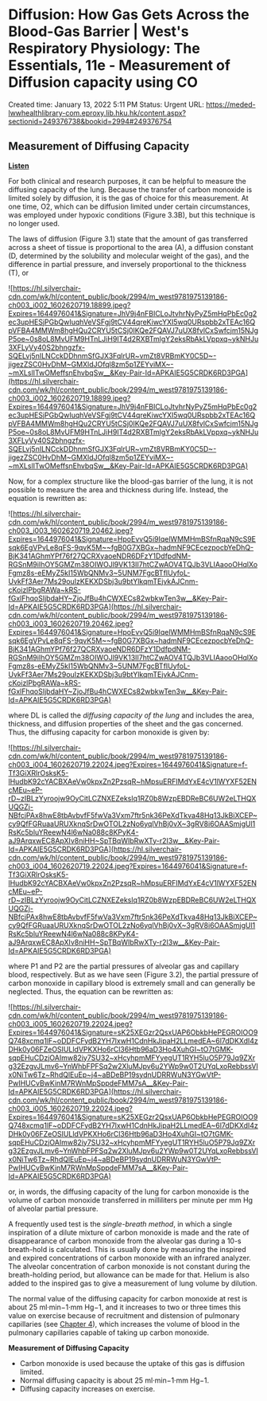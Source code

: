 # Diffusion: How Gas Gets Across the Blood-Gas Barrier | West's Respiratory Physiology: The Essentials, 11e - Measurement of Diffusion capacity using CO

Created time: January 13, 2022 5:11 PM
Status: Urgent
URL: https://meded-lwwhealthlibrary-com.eproxy.lib.hku.hk/content.aspx?sectionid=249376738&bookid=2994#249376754

## **Measurement of Diffusing Capacity**

**[Listen](https://app-na.readspeaker.com/cgi-bin/rsent?customerid=11251&amp;lang=en_us&amp;readid=section_249376761&amp;url=https://lwwhealthlibrary.com)**

For both clinical and research purposes, it can be helpful to measure the diffusing capacity of the lung. Because the transfer of carbon monoxide is limited solely by diffusion, it is the gas of choice for this measurement. At one time, O2, which can be diffusion limited under certain circumstances, was employed under hypoxic conditions (Figure 3.3B), but this technique is no longer used.

The laws of diffusion (Figure 3.1) state that the amount of gas transferred across a sheet of tissue is proportional to the area (A), a diffusion constant (D, determined by the solubility and molecular weight of the gas), and the difference in partial pressure, and inversely proportional to the thickness (T), or

![https://hl.silverchair-cdn.com/wk/hl/content_public/book/2994/m_west9781975139186-ch003_i002_1602620719.18899.jpeg?Expires=1644976041&Signature=JhV9j4nFBICLoJtvhrNyPyZ5mHqPbEc0g2ec3upHESjPGbQwIuqhVeVSFgj9tCV44qreKiwcYXI5wq0URspbb2xTEAc16QpVFBA4MMWm8hgHQu2CRYU5tCSj0IKQe2FQAVJ7uUX8fvlCxSwfcjm15NJgP5oe~0s8oL8MvUFM9HTnLJiH9IT4d2RXBTmlgY2eksRbAkLVppxq~ykNHJu3XFLyVy40S2bhngzfx-SQELvj5nILNCckDDhnmSfGJX3FqlrUR~vmZt8VRBmKY0C5D~-jigezZSC0HvDhM~GMXldJOfql8zm5p1ZEYviMX~-~mXLslITwOMeffsnEhvbqSw__&Key-Pair-Id=APKAIE5G5CRDK6RD3PGA](https://hl.silverchair-cdn.com/wk/hl/content_public/book/2994/m_west9781975139186-ch003_i002_1602620719.18899.jpeg?Expires=1644976041&Signature=JhV9j4nFBICLoJtvhrNyPyZ5mHqPbEc0g2ec3upHESjPGbQwIuqhVeVSFgj9tCV44qreKiwcYXI5wq0URspbb2xTEAc16QpVFBA4MMWm8hgHQu2CRYU5tCSj0IKQe2FQAVJ7uUX8fvlCxSwfcjm15NJgP5oe~0s8oL8MvUFM9HTnLJiH9IT4d2RXBTmlgY2eksRbAkLVppxq~ykNHJu3XFLyVy40S2bhngzfx-SQELvj5nILNCckDDhnmSfGJX3FqlrUR~vmZt8VRBmKY0C5D~-jigezZSC0HvDhM~GMXldJOfql8zm5p1ZEYviMX~-~mXLslITwOMeffsnEhvbqSw__&Key-Pair-Id=APKAIE5G5CRDK6RD3PGA)

Now, for a complex structure like the blood-gas barrier of the lung, it is not possible to measure the area and thickness during life. Instead, the equation is rewritten as:

![https://hl.silverchair-cdn.com/wk/hl/content_public/book/2994/m_west9781975139186-ch003_i003_1602620719.20462.jpeg?Expires=1644976041&Signature=HpoEvvQ5i9IqelWMMHmBSfnRqaN9cS9Esqk6EgVPvLe8qFS-9qvK5M~~fgB0G7XBGx~hadmNF9CEcezpocbYeDhQ-BjK341AGhmYPf76f27QCRXyaoeNDR6DFzY1DdfpdNM-RGSnM9iIhOY5GMZm38OIWOJl9VK13II7htCZwAOV4TQJb3VLIAaooOHqlXoFgmz8s-eEMyZ5kI15WbQNMv3~5UNM7FgcBTfIUyfoL-UvkFf3Aer7Ms29ouIzKEKXDSbj3u9btYlkqmTEjvkAJCnm-cKoizlPbgRAWa~kRS-fGxlFhqoSIjbdaHY~ZjoJfBu4hCWXECs82wbkwTen3w__&Key-Pair-Id=APKAIE5G5CRDK6RD3PGA](https://hl.silverchair-cdn.com/wk/hl/content_public/book/2994/m_west9781975139186-ch003_i003_1602620719.20462.jpeg?Expires=1644976041&Signature=HpoEvvQ5i9IqelWMMHmBSfnRqaN9cS9Esqk6EgVPvLe8qFS-9qvK5M~~fgB0G7XBGx~hadmNF9CEcezpocbYeDhQ-BjK341AGhmYPf76f27QCRXyaoeNDR6DFzY1DdfpdNM-RGSnM9iIhOY5GMZm38OIWOJl9VK13II7htCZwAOV4TQJb3VLIAaooOHqlXoFgmz8s-eEMyZ5kI15WbQNMv3~5UNM7FgcBTfIUyfoL-UvkFf3Aer7Ms29ouIzKEKXDSbj3u9btYlkqmTEjvkAJCnm-cKoizlPbgRAWa~kRS-fGxlFhqoSIjbdaHY~ZjoJfBu4hCWXECs82wbkwTen3w__&Key-Pair-Id=APKAIE5G5CRDK6RD3PGA)

where DL is called the *diffusing capacity of the lung* and includes the area, thickness, and diffusion properties of the sheet and the gas concerned. Thus, the diffusing capacity for carbon monoxide is given by:

![https://hl.silverchair-cdn.com/wk/hl/content_public/book/2994/m_west9781975139186-ch003_i004_1602620719.22024.jpeg?Expires=1644976041&Signature=f-Tf3GiXRlrOsksK5-lHudbK92cYACBXAeVw0kpxZn2PzsqR~hMpsuERFIMdYxE4cV1lWYXF52ENcMEu~eP-rD~zIBLzYyroojw9OyCitLCZNXEZekslq1RZ0b8WzpEBDReBC6UW2eLTHQXUQGZj-NBfcjPAx8hwE8tbAvbvfF5fwVa3Vxm7ftr5nk36PeXdTkva48Hq13JkBiXCEP~cy9QfFGRuaaURUXknqSrDwOTOL2zNo6yqlVhBj0vX~3gRV8i6OAASmjgUl1RsKc5bluYReewN4l6wNa088c8KPyK4-aJ9ArqxwEC8ApXIv8niHH~SpTBqWIbRwXTy-r2I3w__&Key-Pair-Id=APKAIE5G5CRDK6RD3PGA](https://hl.silverchair-cdn.com/wk/hl/content_public/book/2994/m_west9781975139186-ch003_i004_1602620719.22024.jpeg?Expires=1644976041&Signature=f-Tf3GiXRlrOsksK5-lHudbK92cYACBXAeVw0kpxZn2PzsqR~hMpsuERFIMdYxE4cV1lWYXF52ENcMEu~eP-rD~zIBLzYyroojw9OyCitLCZNXEZekslq1RZ0b8WzpEBDReBC6UW2eLTHQXUQGZj-NBfcjPAx8hwE8tbAvbvfF5fwVa3Vxm7ftr5nk36PeXdTkva48Hq13JkBiXCEP~cy9QfFGRuaaURUXknqSrDwOTOL2zNo6yqlVhBj0vX~3gRV8i6OAASmjgUl1RsKc5bluYReewN4l6wNa088c8KPyK4-aJ9ArqxwEC8ApXIv8niHH~SpTBqWIbRwXTy-r2I3w__&Key-Pair-Id=APKAIE5G5CRDK6RD3PGA)

where P1 and P2 are the partial pressures of alveolar gas and capillary blood, respectively. But as we have seen (Figure 3.2), the partial pressure of carbon monoxide in capillary blood is extremely small and can generally be neglected. Thus, the equation can be rewritten as:

![https://hl.silverchair-cdn.com/wk/hl/content_public/book/2994/m_west9781975139186-ch003_i005_1602620719.22024.jpeg?Expires=1644976041&Signature=sK25XEGzr2QsxUAP6ObkbHePEGROIOO9Q748xcmq1lF~oDDFCFydB2YH7lxwH1CdnHkJipaH2LLmedEA~6l7dDKXdI4zDHk0y06FZeOSIULldVPKXHo6rCl36Htb96aD3Ho4XuhGI~tO7tGMK-sqpEHuCDzjOAImw82iy7SU32~xHcyhpmMFYyegUT1RYH5luO5P79Jq9ZXrg32EzgvJLmv6~YnWhbFPFSq2w2XluMJpv6u2YWp9w0T2UYqLxoRebbssVIx0NiTw6Tz~RhdQlEuEp~j4~aBDeBP19sydnUDRRWuN3YGwVtP-PwIHUCvBwKinM7RWnMpSppdeFMM7sA__&Key-Pair-Id=APKAIE5G5CRDK6RD3PGA](https://hl.silverchair-cdn.com/wk/hl/content_public/book/2994/m_west9781975139186-ch003_i005_1602620719.22024.jpeg?Expires=1644976041&Signature=sK25XEGzr2QsxUAP6ObkbHePEGROIOO9Q748xcmq1lF~oDDFCFydB2YH7lxwH1CdnHkJipaH2LLmedEA~6l7dDKXdI4zDHk0y06FZeOSIULldVPKXHo6rCl36Htb96aD3Ho4XuhGI~tO7tGMK-sqpEHuCDzjOAImw82iy7SU32~xHcyhpmMFYyegUT1RYH5luO5P79Jq9ZXrg32EzgvJLmv6~YnWhbFPFSq2w2XluMJpv6u2YWp9w0T2UYqLxoRebbssVIx0NiTw6Tz~RhdQlEuEp~j4~aBDeBP19sydnUDRRWuN3YGwVtP-PwIHUCvBwKinM7RWnMpSppdeFMM7sA__&Key-Pair-Id=APKAIE5G5CRDK6RD3PGA)

or, in words, the diffusing capacity of the lung for carbon monoxide is the volume of carbon monoxide transferred in milliliters per minute per mm Hg of alveolar partial pressure.

A frequently used test is the *single-breath method*, in which a single inspiration of a dilute mixture of carbon monoxide is made and the rate of disappearance of carbon monoxide from the alveolar gas during a 10-s breath-hold is calculated. This is usually done by measuring the inspired and expired concentrations of carbon monoxide with an infrared analyzer. The alveolar concentration of carbon monoxide is not constant during the breath-holding period, but allowance can be made for that. Helium is also added to the inspired gas to give a measurement of lung volume by dilution.

The normal value of the diffusing capacity for carbon monoxide at rest is about 25 ml·min−1·mm Hg−1, and it increases to two or three times this value on exercise because of recruitment and distension of pulmonary capillaries (see [Chapter 4](https://meded-lwwhealthlibrary-com.eproxy.lib.hku.hk/content.aspx?legacySectionId=west11-ch004)), which increases the volume of blood in the pulmonary capillaries capable of taking up carbon monoxide.

****Measurement of Diffusing Capacity****

- Carbon monoxide is used because the uptake of this gas is diffusion limited.
- Normal diffusing capacity is about 25 ml·min−1·mm Hg−1.
- Diffusing capacity increases on exercise.